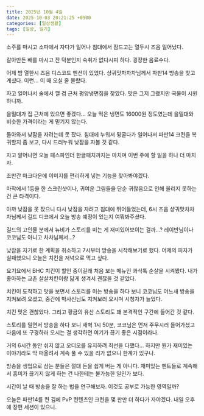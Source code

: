 ```yaml
---
title: 2025년 10월 4일
date: 2025-10-03 20:21:25 +0900
categories: [일상생활]
tags: [일상, 일기]
---
```


소주를 마시고 소파에서 자다가 일어나 침대에서 잠드고는 열두시 즈음 일어났다.

갈아만든 배를 마시고 잔 덕분인지 숙취가 없다시피 하다. 굉장한 음료수다.

어제 밤 열한시 즈음 디스코드 멘션이 있었다. 샹궈맛차차차님께서 파판14 방송을 찾고 계셨다. 이런... 이 때 오실 줄 몰랐다.

자고 일어나서 술에서 깰 겸 근처 평양냉면집을 찾았다. 맛은 그저 그랬지만 국물이 시원하니까.

을밀대가 집 근처에 있으면 좋겠다... 오늘 먹은 냉면도 16000원 정도였는데 을밀대와 비슷한 가격이라는 게 믿기지 않는다.

돌아와서 낮잠을 자려는데 못 잤다. 침대에 누워서 뒹굴다가 일어나서 파판14 크컨을 복귀할지 좀 보고, 다시 드러누워 낮잠을 자볼 것 같다.

자고 알어나면 오늘 패스파인더 한글패치까지는 마치며 이번 주에 할 일을 하나 더 마치자.

조만간 마크다운에 이미지를 편리하게 넣는 기능을 찾아봐야겠다.

마작에서 1등을 한 스크린샷이나, 귀여운 그림들을 단순 귀찮음으로 인해 올리지 못하는 건 큰 타격이다.

아까 낮잠을 못 잤으니 다시 낮잠을 자려고 침대에 뛰어들었는데, 6시 즈음 샹궈맛차차차님께서 길드 디코에서 오늘 방송 예정이 있는지 여쭤봐주셨다. 

길드의 고인물 분께서 뉴비가 스토리를 미는 게 재미있어보이는 걸까...? 레이반님이나 코코님도 아니고 차차님께서...?

낮잠을 자기로 한 계획을 취소하고 7시부터 방송을 시작해보기로 했다. 어제의 피자가 실패했으니 오늘은 치킨을 저녁으로 먹고 싶다.

요기요에서 BHC 치킨이 할인 중이길래 처음 보는 메뉴인 콰삭톡 순살을 시켜봤다. 내가 좋아하는 교촌 살살치킨이랑 닮게 생겨서 괜찮을 것 같았다.

치킨이 도착하고 맛을 보면서 스토리를 미는 방송을 하다 보니 코코님도 어느새 방송을 지켜보려 오셨고, 중간에 박사신님도 지켜보러 오시며 시청자가 늘었다.

치킨 맛은 괜찮았다. 그리고 황금의 유산 스토리도 꽤 본격적인 구간에 들어간 것 같다. 

스토리를 밀면서 방송을 하다 보니 새벽 1시 50분, 코코님은 먼저 주무시러 들어가셨고 다음에 또 구경하러 오시는 걸 생각하면 여기가 끊기 좋은 시점이라나.

거의 6시간 동안 쉬지 않고 오디오를 유지하려 최선을 다했다... 하지만 뭔가 재미있는 이야기라도 막 떠올려서 계속 풀 수 있을 리가 없으니 한계가 있구나.

방송을 생업으로 삼는 분들은 절대 돈을 쉽게 버는 게 아니다. 재미있는 멘트들로 계속해서 흥미가 끊기지 않게 하는 건 나한테는 불가능한 일인가 보다.

시간이 날 때 방송을 잘 하는 법을 연구해보자. 이것도 공부로 가능한 영역일까?

오늘은 파판14를 켠 김에 PvP 컨텐츠인 크컨을 몇 판만 더 하다가 자야겠다. 내일 오후에 장편 세션이 있으니.
